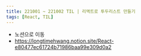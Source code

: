 ```yaml
---
title: 221001 ~ 221002 TIL | 리액트로 투두리스트 만들기
tags: [React, TIL]
---
```


- 노션으로 이동  
- https://longtimehwang.notion.site/React-e80477ec61724b71986baa99e309d0a2